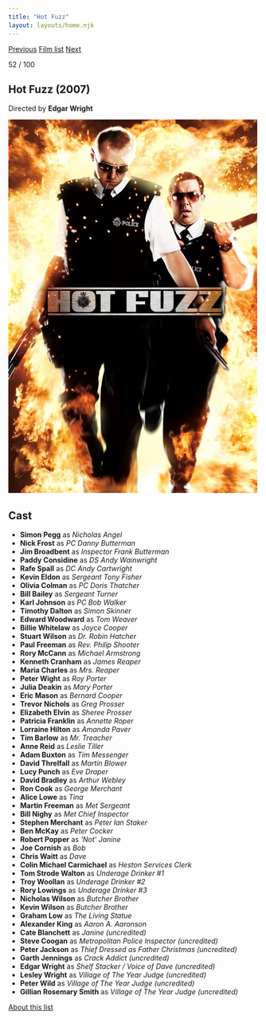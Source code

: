 ```yaml
---
title: "Hot Fuzz"
layout: layouts/home.njk
---
```


<nav class="films">
  <a class="prev" href="../the-motorcycle-diaries">Previous</a>
  <a href="../">Film list</a>
  <a class="next" href="../no-country-for-old-men">Next</a>
</nav>

<p>52 / 100</p>

<article class="film">
  <h1>Hot Fuzz (2007)</h1>

  <p class="director">
    Directed by <strong>Edgar Wright</strong>
  </p>

  <img src="../films/posters/hot-fuzz.jpg" alt="">

  <h2>
    Cast
  </h2>
  <ul>
    <li><strong>Simon Pegg</strong> as <em>Nicholas Angel</em></li>
<li><strong>Nick Frost</strong> as <em>PC Danny Butterman</em></li>
<li><strong>Jim Broadbent</strong> as <em>Inspector Frank Butterman</em></li>
<li><strong>Paddy Considine</strong> as <em>DS Andy Wainwright</em></li>
<li><strong>Rafe Spall</strong> as <em>DC Andy Cartwright</em></li>
<li><strong>Kevin Eldon</strong> as <em>Sergeant Tony Fisher</em></li>
<li><strong>Olivia Colman</strong> as <em>PC Doris Thatcher</em></li>
<li><strong>Bill Bailey</strong> as <em>Sergeant Turner</em></li>
<li><strong>Karl Johnson</strong> as <em>PC Bob Walker</em></li>
<li><strong>Timothy Dalton</strong> as <em>Simon Skinner</em></li>
<li><strong>Edward Woodward</strong> as <em>Tom Weaver</em></li>
<li><strong>Billie Whitelaw</strong> as <em>Joyce Cooper</em></li>
<li><strong>Stuart Wilson</strong> as <em>Dr. Robin Hatcher</em></li>
<li><strong>Paul Freeman</strong> as <em>Rev. Philip Shooter</em></li>
<li><strong>Rory McCann</strong> as <em>Michael Armstrong</em></li>
<li><strong>Kenneth Cranham</strong> as <em>James Reaper</em></li>
<li><strong>Maria Charles</strong> as <em>Mrs. Reaper</em></li>
<li><strong>Peter Wight</strong> as <em>Roy Porter</em></li>
<li><strong>Julia Deakin</strong> as <em>Mary Porter</em></li>
<li><strong>Eric Mason</strong> as <em>Bernard Cooper</em></li>
<li><strong>Trevor Nichols</strong> as <em>Greg Prosser</em></li>
<li><strong>Elizabeth Elvin</strong> as <em>Sheree Prosser</em></li>
<li><strong>Patricia Franklin</strong> as <em>Annette Roper</em></li>
<li><strong>Lorraine Hilton</strong> as <em>Amanda Paver</em></li>
<li><strong>Tim Barlow</strong> as <em>Mr. Treacher</em></li>
<li><strong>Anne Reid</strong> as <em>Leslie Tiller</em></li>
<li><strong>Adam Buxton</strong> as <em>Tim Messenger</em></li>
<li><strong>David Threlfall</strong> as <em>Martin Blower</em></li>
<li><strong>Lucy Punch</strong> as <em>Eve Draper</em></li>
<li><strong>David Bradley</strong> as <em>Arthur Webley</em></li>
<li><strong>Ron Cook</strong> as <em>George Merchant</em></li>
<li><strong>Alice Lowe</strong> as <em>Tina</em></li>
<li><strong>Martin Freeman</strong> as <em>Met Sergeant</em></li>
<li><strong>Bill Nighy</strong> as <em>Met Chief Inspector</em></li>
<li><strong>Stephen Merchant</strong> as <em>Peter Ian Staker</em></li>
<li><strong>Ben McKay</strong> as <em>Peter Cocker</em></li>
<li><strong>Robert Popper</strong> as <em>'Not' Janine</em></li>
<li><strong>Joe Cornish</strong> as <em>Bob</em></li>
<li><strong>Chris Waitt</strong> as <em>Dave</em></li>
<li><strong>Colin Michael Carmichael</strong> as <em>Heston Services Clerk</em></li>
<li><strong>Tom Strode Walton</strong> as <em>Underage Drinker #1</em></li>
<li><strong>Troy Woollan</strong> as <em>Underage Drinker #2</em></li>
<li><strong>Rory Lowings</strong> as <em>Underage Drinker #3</em></li>
<li><strong>Nicholas Wilson</strong> as <em>Butcher Brother</em></li>
<li><strong>Kevin Wilson</strong> as <em>Butcher Brother</em></li>
<li><strong>Graham Low</strong> as <em>The Living Statue</em></li>
<li><strong>Alexander King</strong> as <em>Aaron A. Aaronson</em></li>
<li><strong>Cate Blanchett</strong> as <em>Janine (uncredited)</em></li>
<li><strong>Steve Coogan</strong> as <em>Metropolitan Police Inspector (uncredited)</em></li>
<li><strong>Peter Jackson</strong> as <em>Thief Dressed as Father Christmas (uncredited)</em></li>
<li><strong>Garth Jennings</strong> as <em>Crack Addict (uncredited)</em></li>
<li><strong>Edgar Wright</strong> as <em>Shelf Stacker / Voice of Dave (uncredited)</em></li>
<li><strong>Lesley Wright</strong> as <em>Village of The Year Judge (uncredited)</em></li>
<li><strong>Peter Wild</strong> as <em>Village of The Year Judge (uncredited)</em></li>
<li><strong>Gillian Rosemary Smith</strong> as <em>Village of The Year Judge (uncredited)</em></li>
  </ul>
</article>
<footer>
  <a href="../about">About this list</a>
</footer>
